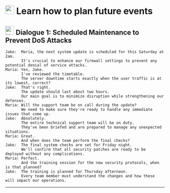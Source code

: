 # <img width="28" height="28" src="https://img.icons8.com/emoji/28/united-kingdom-emoji.png" alt="united-kingdom-emoji"/>  Learn how to plan future events

## <img width="28" height="28" src="https://img.icons8.com/emoji/28/united-kingdom-emoji.png" alt="united-kingdom-emoji"/> Dialogue 1: Scheduled Maintenance to Prevent DoS Attacks


```
Jake:  Maria, the next system update is scheduled for this Saturday at 2am.
       It's crucial to enhance our firewall settings to prevent any potential denial of service attacks.
Maria: Yes, Jake.
       I've reviewed the timetable.
       The server downtime starts exactly when the user traffic is at its lowest, correct?
Jake:  That's right.
       The update should last about two hours.
       Our main goal is to minimize disruption while strengthening our defenses.
Maria: Will the support team be on call during the update?
       We need to make sure they're ready to handle any immediate issues that come up.
Jake:  Absolutely.
       The entire technical support team will be on duty.
       They've been briefed and are prepared to manage any unexpected situations.
Maria: Great.
       And when does the team perform the final checks?
Jake:  The final system checks are set for Friday night.
       We'll confirm that all security patches are ready to be deployed without any complications.
Maria: Perfect.
       And the training session for the new security protocols, when is that planned?
Jake:  The training is planned for Thursday afternoon.
       Every team member must understand the changes and how these will impact our operations.
```

---
